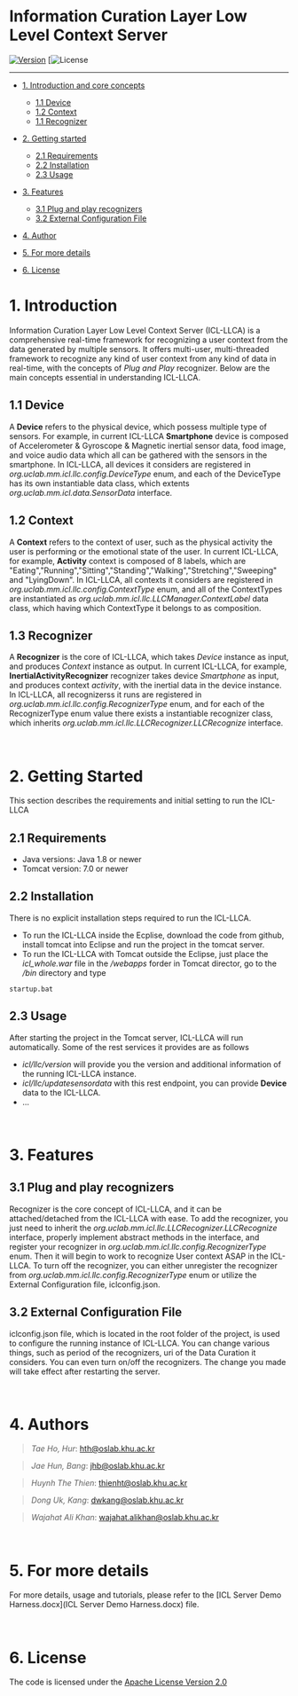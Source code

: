# Information Curation Layer Low Level Context Server

<!-- make your own badges from here: http://shields.io/ -->
[![Version](https://img.shields.io/badge/MM__ICL__LLCA-V2.5-ff69b4.svg)](http://www.miningminds.re.kr/english/)
[![License](https://img.shields.io/badge/Apache%20License%20-Version%202.0-yellowgreen.svg)


--------------------------

<!-- Update the list and the main body. -->




- [1. Introduction and core concepts](#1-introduction)
    - [1.1 Device](#11-device)
    - [1.2 Context](#12-context)
    - [1.1 Recognizer](#13-recognizer)
	
- [2. Getting started](#2-getting-started)
    - [2.1 Requirements](#21-requirements)
    - [2.2 Installation](#22-installation)
    - [2.3 Usage](#23-usage)
	
- [3. Features](#3-features)
    - [3.1 Plug and play recognizers](#31-plug-and-play-recognizers)
    - [3.2 External Configuration File](#32-external-configuration-file)
   
- [4. Author](#4-authors)

- [5. For more details](#5-for-more-details)

- [6. License](#6-license)

<!-- Main Body of the Document -->


# 1. Introduction

Information Curation Layer Low Level Context Server (ICL-LLCA) is a comprehensive real-time framework for recognizing a user context from the data generated by multiple sensors.
It offers multi-user, multi-threaded framework to recognize any kind of user context from any kind of data in real-time, with the concepts of _Plug and Play_ recognizer.
Below are the main concepts essential in understanding ICL-LLCA. 


## 1.1 Device

A **Device** refers to the physical device, which possess multiple type of sensors. For example, in current ICL-LLCA **Smartphone** device is composed of Accelerometer & Gyroscope & Magnetic inertial sensor data, food image, and  voice audio data which all can be gathered with the sensors in the smartphone. In ICL-LLCA, all devices it considers are registered in *org.uclab.mm.icl.llc.config.DeviceType* enum, and each of the DeviceType has its own instantiable data class, which extents *org.uclab.mm.icl.data.SensorData* interface.

## 1.2 Context

A **Context** refers to the context of user, such as the physical activity the user is performing or the emotional state of the user. In current ICL-LLCA, for example, **Activity** context is composed of 8 labels, which are "Eating","Running","Sitting","Standing","Walking","Stretching","Sweeping" and "LyingDown". In ICL-LLCA, all contexts it considers are registered in *org.uclab.mm.icl.llc.config.ContextType* enum, and all of the ContextTypes are instantiated as *org.uclab.mm.icl.llc.LLCManager.ContextLabel* data class, which having which ContextType it belongs to as composition.

## 1.3 Recognizer

A **Recognizer** is the core of ICL-LLCA, which takes *Device* instance as input, and produces *Context* instance as output. In current ICL-LLCA, for example, **InertialActivityRecognizer** recognizer takes device *Smartphone* as input, and produces context *activity*, with the inertial data in the device instance. In ICL-LLCA, all recognizerss it runs are registered in *org.uclab.mm.icl.llc.config.RecognizerType* enum, and for each of the RecognizerType enum value there exists a instantiable recognizer class, which inherits *org.uclab.mm.icl.llc.LLCRecognizer.LLCRecognize* interface.

<br />


# 2. Getting Started

This section describes the requirements and initial setting to run the ICL-LLCA


## 2.1 Requirements

- Java versions: Java 1.8 or newer 
- Tomcat version: 7.0 or newer

## 2.2 Installation

There is no explicit installation steps required to run the ICL-LLCA.
- To run the ICL-LLCA inside the Ecplise, download the code from github, install tomcat into Eclipse and run the project in the tomcat server.
- To run the ICL-LLCA with Tomcat outside the Eclipse, just place the *icl_whole.war* file in the */webapps* forder in Tomcat director, go to the */bin* directory and type
```
startup.bat
```


## 2.3 Usage

After starting the project in the Tomcat server, ICL-LLCA will run automatically. Some of the rest services it provides are as follows
- *icl/llc/version* will provide you the version and additional information of the running ICL-LLCA instance. 
- *icl/llc/updatesensordata* with this rest endpoint, you can provide **Device** data to the ICL-LLCA. 
- ...


<br />

# 3. Features

## 3.1 Plug and play recognizers

Recognizer is the core concept of ICL-LLCA, and it can be attached/detached from the ICL-LLCA with ease. To add the recognizer, you just need to inherit the *org.uclab.mm.icl.llc.LLCRecognizer.LLCRecognize* interface, properly implement abstract methods in the interface, and register your recognizer in *org.uclab.mm.icl.llc.config.RecognizerType* enum. Then it will begin to work to recognize User context ASAP in the ICL-LLCA. To turn off the recognizer, you can either unregister the recognizer from *org.uclab.mm.icl.llc.config.RecognizerType* enum or utilize the External Configuration file, iclconfig.json.

## 3.2 External Configuration File

iclconfig.json file, which is located in the root folder of the project, is used to configure the running instance of ICL-LLCA. You can change various things, such as period of the recognizers, uri of the Data Curation it considers. You can even turn on/off the recognizers. The change you made will take effect after restarting the server. 


<br />

# 4. Authors

>  *Tae Ho, Hur*: hth@oslab.khu.ac.kr

>  *Jae Hun, Bang*: jhb@oslab.khu.ac.kr

>  *Huynh The Thien*: thienht@oslab.khu.ac.kr

>  *Dong Uk, Kang*: dwkang@oslab.khu.ac.kr

>  *Wajahat Ali Khan*: wajahat.alikhan@oslab.khu.ac.kr

<br />


# 5. For more details

For more details, usage and tutorials, please refer to the [ICL Server Demo Harness.docx](ICL Server Demo Harness.docx) file.


<br />

# 6. License

The code is licensed under the [Apache License Version 2.0](http://www.apache.org/licenses/LICENSE-2.0)
<br>
 



